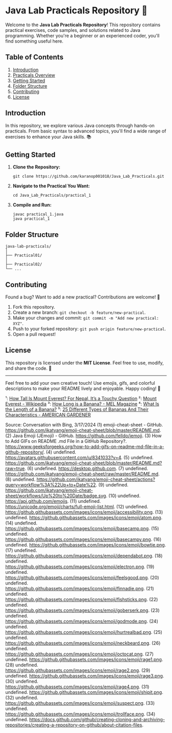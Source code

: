 # Java Lab Practicals Repository 🚀

Welcome to the **Java Lab Practicals Repository**! This repository contains practical exercises, code samples, and solutions related to Java programming. Whether you're a beginner or an experienced coder, you'll find something useful here.

## Table of Contents

1. [Introduction](#introduction)
2. [Practicals Overview](#practicals-overview)
3. [Getting Started](#getting-started)
4. [Folder Structure](#folder-structure)
5. [Contributing](#contributing)
6. [License](#license)

## Introduction

In this repository, we explore various Java concepts through hands-on practicals. From basic syntax to advanced topics, you'll find a wide range of exercises to enhance your Java skills. 📚

## Getting Started

1. **Clone the Repository:**
   ```
   git clone https://github.com/karanop001018/Java_Lab_Practicals.git
   ```

2. **Navigate to the Practical You Want:**
   ```
   cd Java_Lab_Practicals/practical_1
   ```

3. **Compile and Run:**
   ```
   javac practical_1.java
   java practical_1
   ```

## Folder Structure

```
java-lab-practicals/
│
├── Practical01/
│
├── Practical02/
└── ...
```

## Contributing

Found a bug? Want to add a new practical? Contributions are welcome! 🙌
1. Fork this repository.
2. Create a new branch: `git checkout -b feature/new-practical`.
3. Make your changes and commit: `git commit -m "Add new practical: XYZ"`.
4. Push to your forked repository: `git push origin feature/new-practical`.
5. Open a pull request!

## License

This repository is licensed under the **MIT License**. Feel free to use, modify, and share the code. 📝

---

Feel free to add your own creative touch! Use emojis, gifs, and colorful descriptions to make your README lively and enjoyable. Happy coding! 🎉

¹: [How Tall Is Mount Everest? For Nepal, It’s a Touchy Question](https://www.nytimes.com/2018/02/03/world/asia/mount-everest-how-tall-nepal.html)
²: [Mount Everest - Wikipedia](https://en.wikipedia.org/wiki/Mount_Everest)
³: [How Long is a Banana? - MEL Magazine](https://melmagazine.com/en-us/story/how-long-is-a-banana)
⁴: [What Is the Length of a Banana?](https://ageekoutside.com/what-is-the-length-of-a-banana/)
⁵: [25 Different Types of Bananas And Their Characteristics - AMERICAN GARDENER](https://americangardener.net/types-of-bananas/)

Source: Conversation with Bing, 3/17/2024
(1) emoji-cheat-sheet - GitHub. https://github.com/ikatyang/emoji-cheat-sheet/blob/master/README.md.
(2) Java Emoji (JEmoji) - GitHub. https://github.com/felldo/jemoji.
(3) How to Add GIFs on README .md File in a GitHub Repository?. https://www.geeksforgeeks.org/how-to-add-gifs-on-readme-md-file-in-a-github-repository/.
(4) undefined. https://avatars.githubusercontent.com/u/8341033?v=4.
(5) undefined. https://github.com/ikatyang/emoji-cheat-sheet/blob/master/README.md?raw=true.
(6) undefined. https://desktop.github.com.
(7) undefined. https://github.com/ikatyang/emoji-cheat-sheet/raw/master/README.md.
(8) undefined. https://github.com/ikatyang/emoji-cheat-sheet/actions?query=workflow%3A%22Up+to+Date%22.
(9) undefined. https://github.com/ikatyang/emoji-cheat-sheet/workflows/Up%20to%20Date/badge.svg.
(10) undefined. https://api.github.com/emojis.
(11) undefined. https://unicode.org/emoji/charts/full-emoji-list.html.
(12) undefined. https://github.githubassets.com/images/icons/emoji/accessibility.png.
(13) undefined. https://github.githubassets.com/images/icons/emoji/atom.png.
(14) undefined. https://github.githubassets.com/images/icons/emoji/basecamp.png.
(15) undefined. https://github.githubassets.com/images/icons/emoji/basecampy.png.
(16) undefined. https://github.githubassets.com/images/icons/emoji/bowtie.png.
(17) undefined. https://github.githubassets.com/images/icons/emoji/dependabot.png.
(18) undefined. https://github.githubassets.com/images/icons/emoji/electron.png.
(19) undefined. https://github.githubassets.com/images/icons/emoji/feelsgood.png.
(20) undefined. https://github.githubassets.com/images/icons/emoji/finnadie.png.
(21) undefined. https://github.githubassets.com/images/icons/emoji/fishsticks.png.
(22) undefined. https://github.githubassets.com/images/icons/emoji/goberserk.png.
(23) undefined. https://github.githubassets.com/images/icons/emoji/godmode.png.
(24) undefined. https://github.githubassets.com/images/icons/emoji/hurtrealbad.png.
(25) undefined. https://github.githubassets.com/images/icons/emoji/neckbeard.png.
(26) undefined. https://github.githubassets.com/images/icons/emoji/octocat.png.
(27) undefined. https://github.githubassets.com/images/icons/emoji/rage1.png.
(28) undefined. https://github.githubassets.com/images/icons/emoji/rage2.png.
(29) undefined. https://github.githubassets.com/images/icons/emoji/rage3.png.
(30) undefined. https://github.githubassets.com/images/icons/emoji/rage4.png.
(31) undefined. https://github.githubassets.com/images/icons/emoji/shipit.png.
(32) undefined. https://github.githubassets.com/images/icons/emoji/suspect.png.
(33) undefined. https://github.githubassets.com/images/icons/emoji/trollface.png.
(34) undefined. https://docs.github.com/github/creating-cloning-and-archiving-repositories/creating-a-repository-on-github/about-citation-files.
